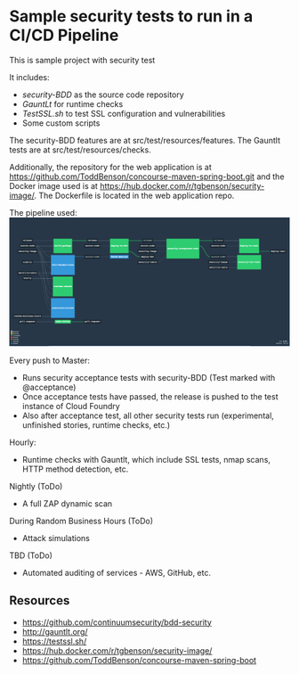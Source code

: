 
# Sample security tests to run in a CI/CD Pipeline

This is sample project with security test  

It includes:
* _security-BDD_ as the source code repository
* _GauntLt_ for runtime checks
* _TestSSL.sh_ to test SSL configuration and vulnerabilities
* Some custom scripts

The security-BDD features are at src/test/resources/features. The Gauntlt
tests are at src/test/resources/checks.
 

Additionally, the repository for the web application is at https://github.com/ToddBenson/concourse-maven-spring-boot.git and the Docker image used 
 is at https://hub.docker.com/r/tgbenson/security-image/. The Dockerfile is located in the web application repo.


The pipeline used:
![alt text](https://github.com/ToddBenson/concourse-maven-spring-boot/blob/master/screenshot.png "Example Pipeline")

Every push to Master:

* Runs security acceptance tests with security-BDD (Test marked with @acceptance)
* Once acceptance tests have passed, the release is pushed to the test instance of Cloud Foundry
* Also after acceptance test, all other security tests run (experimental, unfinished stories, runtime checks, etc.)



Hourly:

* Runtime checks with Gauntlt, which include SSL tests, nmap scans, HTTP method detection, etc.


Nightly (ToDo)

* A full ZAP dynamic scan


During Random Business Hours (ToDo)

* Attack simulations


TBD (ToDo)

* Automated auditing of services - AWS, GitHub, etc.


## Resources

- <https://github.com/continuumsecurity/bdd-security>
- <http://gauntlt.org/>
- <https://testssl.sh/>
- <https://hub.docker.com/r/tgbenson/security-image/>
- <https://github.com/ToddBenson/concourse-maven-spring-boot>

